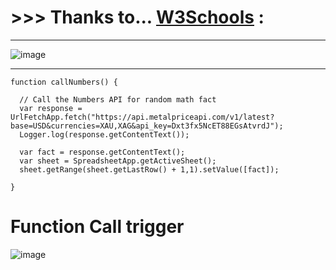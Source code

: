 # >>> Thanks to... [W3Schools](https://www.w3schools.com/js/default.asp) :
-------------------------
![image](https://user-images.githubusercontent.com/50515418/153042046-88edc5e6-dc07-42ff-950b-d8aa8eb7a768.png)

-----------------------------------

    function callNumbers() {

      // Call the Numbers API for random math fact
      var response = UrlFetchApp.fetch("https://api.metalpriceapi.com/v1/latest?base=USD&currencies=XAU,XAG&api_key=Dxt3fx5NcET88EGsAtvrdJ");
      Logger.log(response.getContentText());

      var fact = response.getContentText();
      var sheet = SpreadsheetApp.getActiveSheet();
      sheet.getRange(sheet.getLastRow() + 1,1).setValue([fact]);

    }
    
# Function Call trigger

![image](https://user-images.githubusercontent.com/50515418/184604377-f3b3ab63-682c-47b7-882b-a8813fc6a1c6.png)
    
